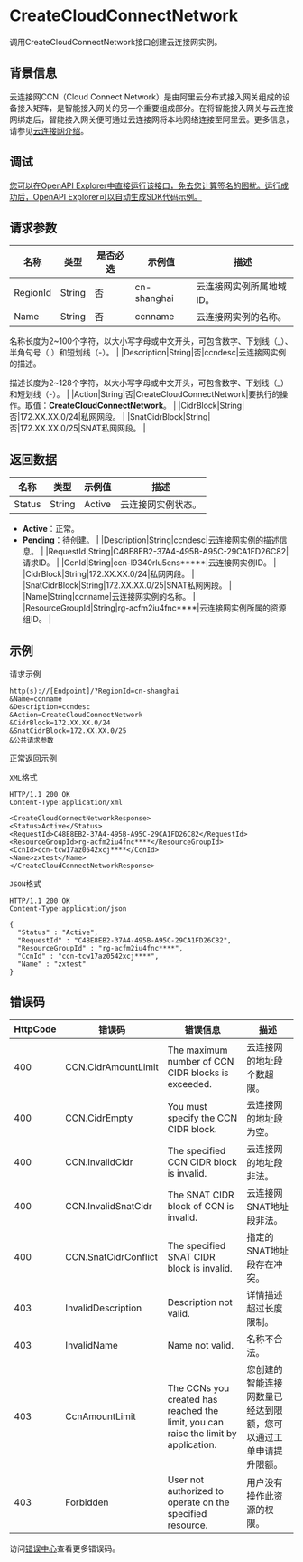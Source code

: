 # CreateCloudConnectNetwork

调用CreateCloudConnectNetwork接口创建云连接网实例。

## 背景信息

云连接网CCN（Cloud Connect Network）是由阿里云分布式接入网关组成的设备接入矩阵，是智能接入网关的另一个重要组成部分。在将智能接入网关与云连接网绑定后，智能接入网关便可通过云连接网将本地网络连接至阿里云。更多信息，请参见[云连接网介绍](~~93667~~)。

## 调试

[您可以在OpenAPI Explorer中直接运行该接口，免去您计算签名的困扰。运行成功后，OpenAPI Explorer可以自动生成SDK代码示例。](https://api.aliyun.com/#product=Smartag&api=CreateCloudConnectNetwork&type=RPC&version=2018-03-13)

## 请求参数

|名称|类型|是否必选|示例值|描述|
|--|--|----|---|--|
|RegionId|String|否|cn-shanghai|云连接网实例所属地域ID。 |
|Name|String|否|ccnname|云连接网实例的名称。

 名称长度为2~100个字符，以大小写字母或中文开头，可包含数字、下划线（\_）、半角句号（.）和短划线（-）。 |
|Description|String|否|ccndesc|云连接网实例的描述。

 描述长度为2~128个字符，以大小写字母或中文开头，可包含数字、下划线（\_）和短划线（-）。 |
|Action|String|否|CreateCloudConnectNetwork|要执行的操作。取值：**CreateCloudConnectNetwork**。 |
|CidrBlock|String|否|172.XX.XX.0/24|私网网段。 |
|SnatCidrBlock|String|否|172.XX.XX.0/25|SNAT私网网段。 |

## 返回数据

|名称|类型|示例值|描述|
|--|--|---|--|
|Status|String|Active|云连接网实例状态。

 -   **Active**：正常。
-   **Pending**：待创建。 |
|Description|String|ccndesc|云连接网实例的描述信息。 |
|RequestId|String|C48E8EB2-37A4-495B-A95C-29CA1FD26C82|请求ID。 |
|CcnId|String|ccn-l9340rlu5ens\*\*\*\*\*|云连接网实例ID。 |
|CidrBlock|String|172.XX.XX.0/24|私网网段。 |
|SnatCidrBlock|String|172.XX.XX.0/25|SNAT私网网段。 |
|Name|String|ccnname|云连接网实例的名称。 |
|ResourceGroupId|String|rg-acfm2iu4fnc\*\*\*\*|云连接网实例所属的资源组ID。 |

## 示例

请求示例

```
http(s)://[Endpoint]/?RegionId=cn-shanghai
&Name=ccnname
&Description=ccndesc
&Action=CreateCloudConnectNetwork
&CidrBlock=172.XX.XX.0/24
&SnatCidrBlock=172.XX.XX.0/25
&公共请求参数
```

正常返回示例

`XML`格式

```
HTTP/1.1 200 OK
Content-Type:application/xml

<CreateCloudConnectNetworkResponse>
<Status>Active</Status>
<RequestId>C48E8EB2-37A4-495B-A95C-29CA1FD26C82</RequestId>
<ResourceGroupId>rg-acfm2iu4fnc****</ResourceGroupId>
<CcnId>ccn-tcw17az0542xcj****</CcnId>
<Name>zxtest</Name>
</CreateCloudConnectNetworkResponse>
```

`JSON`格式

```
HTTP/1.1 200 OK
Content-Type:application/json

{
  "Status" : "Active",
  "RequestId" : "C48E8EB2-37A4-495B-A95C-29CA1FD26C82",
  "ResourceGroupId" : "rg-acfm2iu4fnc****",
  "CcnId" : "ccn-tcw17az0542xcj****",
  "Name" : "zxtest"
}
```

## 错误码

|HttpCode|错误码|错误信息|描述|
|--------|---|----|--|
|400|CCN.CidrAmountLimit|The maximum number of CCN CIDR blocks is exceeded.|云连接网的地址段个数超限。|
|400|CCN.CidrEmpty|You must specify the CCN CIDR block.|云连接网的地址段为空。|
|400|CCN.InvalidCidr|The specified CCN CIDR block is invalid.|云连接网的地址段非法。|
|400|CCN.InvalidSnatCidr|The SNAT CIDR block of CCN is invalid.|云连接网SNAT地址段非法。|
|400|CCN.SnatCidrConflict|The specified SNAT CIDR block is invalid.|指定的SNAT地址段存在冲突。|
|403|InvalidDescription|Description not valid.|详情描述超过长度限制。|
|403|InvalidName|Name not valid.|名称不合法。|
|403|CcnAmountLimit|The CCNs you created has reached the limit, you can raise the limit by application.|您创建的智能连接网数量已经达到限额，您可以通过工单申请提升限额。|
|403|Forbidden|User not authorized to operate on the specified resource.|用户没有操作此资源的权限。|

访问[错误中心](https://error-center.aliyun.com/status/product/Smartag)查看更多错误码。

